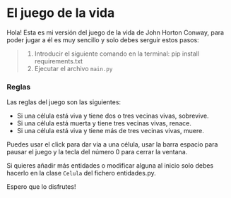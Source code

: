 # El juego de la vida
Hola! Esta es mi versión del juego de la vida de John Horton Conway, para poder jugar a él es muy sencillo y solo debes serguir estos pasos:
>1. Introducir el siguiente comando en la terminal: pip install requirements.txt
>2. Ejecutar el archivo ```main.py```

### Reglas
Las reglas del juego son las siguientes:
- Si una célula está viva y tiene dos o tres vecinas vivas, sobrevive. 
- Si una célula está muerta y tiene tres vecinas vivas, renace. 
- Si una célula está viva y tiene más de tres vecinas vivas, muere.

Puedes usar el click para dar via a una célula, usar la barra espacio para pausar el juego y la tecla del número 0 para cerrar la ventana.

Si quieres añadir más entidades o modificar alguna al inicio solo debes hacerlo en la clase ```Celula``` del fichero entidades.py.

Espero que lo disfrutes!
